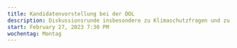 ```yaml
---
title: Kandidatenvorstellung bei der DOL
description: Diskussionsrunde insbesondere zu Klimaschutzfragen und zu Vereinen.
start: February 27, 2023 7:30 PM
wochentag: Montag
---
```

